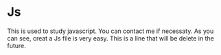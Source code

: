 # Js
This is used to study javascript.
You can contact me if necessaty.
As you can see, creat a Js file is very easy.
This is a line that will be delete in the future.